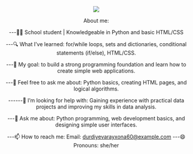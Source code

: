 

<!-- Profile Banner -->
<div align="center">
  <img src="https://readme-typing-svg.demolab.com?font=Fira+Code&size=26&pause=1000&color=00C4FF&center=true&vCenter=true&width=600&lines=Hi!+I'm+Rayxona!;I'm+studying+IT;" 
</div>


About me:

---👨‍🎓 School student | Knowledgeable in Python and basic HTML/CSS

---🔍 What I’ve learned: for/while loops, sets and dictionaries, conditional statements (if/else), HTML/CSS.

---🚀 My goal: to build a strong programming foundation and learn how to create simple web applications.

---💬 Feel free to ask me about: Python basics, creating HTML pages, and logical algorithms.

------🤔 I’m looking for help with:
Gaining experience with practical data projects and improving my skills in data analysis.

---💬 Ask me about:
Python programming, web development basics, and designing simple user interfaces.

---📫 How to reach me:
Email: durdiyevarayxona60@example.com 
---😄 Pronouns:
she/her
